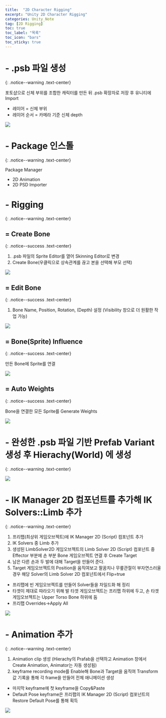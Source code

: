 ```yaml
---
title:  "2D Character Rigging"
excerpt: "Unity 2D Character Rigging"
categories: Unity_Note
tag: [2D Rigging]
toc: true
toc_label: "목록"
toc_icon: "bars"
toc_sticky: true
---
```


# - .psb 파일 생성
{: .notice--warning .text-center}

포토샵으로 신체 부위를 조합한 캐릭터를 만든 뒤 .psb 확장자로 저장 후 유니티에 Import

- 레이어 = 신체 부위
- 레이어 순서 = 카메라 기준 신체 depth

<img src="/img/Unity/Unity_Note/2023_08_23_create_psb_file.png"/>

# - Package 인스톨
{: .notice--warning .text-center}

Package Manager
- 2D Animation
- 2D PSD Importer

# - Rigging
{: .notice--warning .text-center}

## = Create Bone
{: .notice--success .text-center}

1. .psb 파일의 Sprite Editor를 열어 Skinning Editor로 변경
2. Create Bone(우클릭으로 상속관계를 끊고 본을 선택해 부모 선택)

<img src="/img/Unity/Unity_Note/2023_08_23_create_bone.png"/>

## = Edit Bone
{: .notice--success .text-center}

1. Bone Name, Position, Rotation, (Depth) 설정 (Visibility 창으로 더 원활한 작업 가능)

<img src="/img/Unity/Unity_Note/2023_08_23_edit_bone.png"/>

## = Bone(Sprite) Influence
{: .notice--success .text-center}

만든 Bone에 Sprite를 연결

<img src="/img/Unity/Unity_Note/2023_08_23_bone_influence.png"/>

## = Auto Weights
{: .notice--success .text-center}

Bone을 연결한 모든 Sprite를 Generate Weights

<img src="/img/Unity/Unity_Note/2023_08_23_auto_weights.png"/>

# - 완성한 .psb 파일 기반 Prefab Variant 생성 후 Hierachy(World) 에 생성
{: .notice--warning .text-center}

<img src="/img/Unity/Unity_Note/2023_08_23_prefab_variant.png"/>

# - IK Manager 2D 컴포넌트를 추가해 IK Solvers::Limb 추가
{: .notice--warning .text-center}

1. 프리팹(최상위 게임오브젝트)에 IK Manager 2D (Script) 컴포넌트 추가
2. IK Solvers 중 Limb 추가
3. 생성된 LimbSolver2D 게임오브젝트의 Limb Solver 2D (Script) 컴포넌트 중 Effector 부분에 손 부분 Bone 게임오브젝트 연결 후 Create Target
4. 남은 다른 손과 두 발에 대해 Target을 만들어 준다.
5. Target 게임오브젝트의 Position을 움직여보고 팔꿈치나 무릎관절이 부자연스러울 경우 해당 Solver의 Limb Solver 2D 컴포넌트에서 Flip=true

- 프리팹에 빈 게임오브젝트를 만들어 Solver들을 차일드화 해 정리
- 타겟이 제대로 따라오기 위해 발 타겟 게임오브젝트는 프리팹 하위에 두고, 손 타겟 게임오브젝트는 Upper Torso Bone 하위에 둠
- 프리팹 Overrides->Apply All

<img src="/img/Unity/Unity_Note/2023_08_23_solvers.png"/>

# - Animation 추가
{: .notice--warning .text-center}

1. Animation clip 생성 (Hierachy의 Prafab을 선택하고 Animation 창에서 Create Animation, Animator는 자동 생성됨)
2. keyframe recording mode를 Enable해 Bone과 Target을 움직여 Transform 값 기록을 통해 각 frame을 만들어 전체 애니메이션 생성

- 마지막 keyframe에 첫 keyframe을 Copy&Paste
- Default Pose keyframe은 프리팹의 IK Manager 2D (Script) 컴포넌트의 Restore Default Pose를 통해 획득

<img src="/img/Unity/Unity_Note/2023_08_23_animation.png"/>